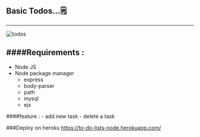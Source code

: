 ## Basic Todos...🗒
***
![todos](https://firebasestorage.googleapis.com/v0/b/basictodos.appspot.com/o/Screen%20Shot%202563-06-15%20at%2020.36.41.png?alt=media&token=6d73a810-eaa9-4e77-bf56-56d2843f2e27)

####Requirements : 
---
+ Node JS
+ Node package manager
    + express
    + body-parser
    + path
    + mysql
    + ejs

####feature :
    - add new task
    - delete a task


###Deploy on heroku
https://to-do-lists-node.herokuapp.com/



